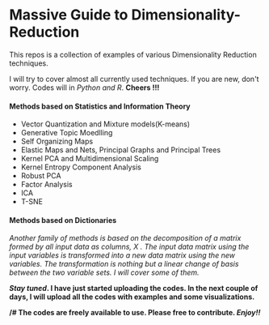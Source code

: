 # Massive Guide to Dimensionality-Reduction

This repos is a collection of examples of various Dimensionality Reduction techniques.

I will try to cover almost all currently used techniques.
If you are new, don't worry. Codes will in *Python and R*. **Cheers !!!**

#### Methods based on Statistics and Information Theory
* Vector Quantization and Mixture models(K-means)
* Generative Topic Moedlling
* Self Organizing Maps
* Elastic Maps and Nets, Principal Graphs and Principal Trees
* Kernel PCA and Multidimensional Scaling
* Kernel Entropy Component Analysis
* Robust PCA
* Factor Analysis
* ICA
* T-SNE

#### Methods based on Dictionaries

*Another family of methods is based on the decomposition of a matrix formed by all input data as columns, X .
The input data matrix using the input variables is transformed into a new data matrix using the new variables. The
transformation is nothing but a linear change of basis between the two variable sets. I will cover some of them.*

**_Stay tuned_. I have just started uploading the codes. In the next couple of days, I will upload all the codes with examples and some visualizations.**

**/# The codes are freely available to use. Please free to contribute. _Enjoy!!_**
